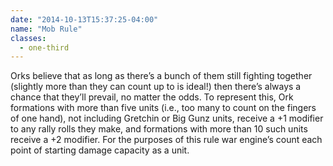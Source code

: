 ```yaml
---
date: "2014-10-13T15:37:25-04:00"
name: "Mob Rule"
classes:
  - one-third
---
```

Orks believe that as long as there&rsquo;s a bunch of them still fighting together (slightly more than they can count up to is ideal!) then there’s always a chance that they&rsquo;ll prevail, no matter the odds. To represent this, Ork formations with more than five units (i.e., too many to count on the fingers of one hand), not including Gretchin or Big Gunz units, receive a +1 modifier to any rally rolls they make, and formations with more than 10 such units receive a +2 modifier. For the purposes of this rule war engine’s count each point of starting damage capacity as a unit.